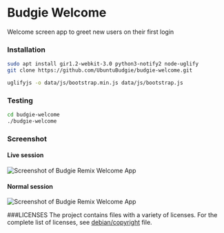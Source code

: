 Budgie Welcome
==============

Welcome screen app to greet new users on their first login


### Installation

```sh
sudo apt install gir1.2-webkit-3.0 python3-notify2 node-uglify
git clone https://github.com/UbuntuBudgie/budgie-welcome.git

uglifyjs -o data/js/bootstrap.min.js data/js/bootstrap.js
```

### Testing

```sh
cd budgie-welcome
./budgie-welcome
```

### Screenshot
#### Live session
![Screenshot of Budgie Remix Welcome App](https://raw.githubusercontent.com/budgie-remix/budgie-welcome/master/screenshot-live-session.png)

#### Normal session
![Screenshot of Budgie Remix Welcome App](https://raw.githubusercontent.com/budgie-remix/budgie-welcome/master/screenshot-normal-session.png)

###LICENSES
  The project contains files with a variety of licenses.
  For the complete list of licenses, see [debian/copyright](https://github.com/budgie-remix/budgie-welcome/blob/master/debian/copyright) file.
